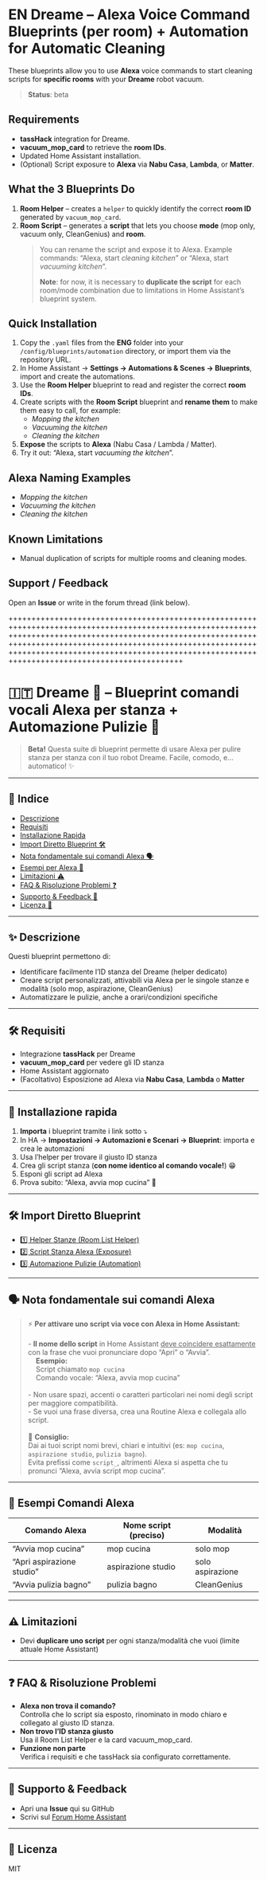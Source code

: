 # EN Dreame – Alexa Voice Command Blueprints (per room) + Automation for Automatic Cleaning

These blueprints allow you to use **Alexa** voice commands to start cleaning scripts for **specific rooms** with your **Dreame** robot vacuum.

> **Status**: beta

## Requirements
- **tassHack** integration for Dreame.  
- **vacuum_mop_card** to retrieve the **room IDs**.  
- Updated Home Assistant installation.  
- (Optional) Script exposure to **Alexa** via **Nabu Casa**, **Lambda**, or **Matter**.

## What the 3 Blueprints Do
1. **Room Helper** – creates a `helper` to quickly identify the correct **room ID** generated by `vacuum_mop_card`.  
2. **Room Script** – generates a **script** that lets you choose **mode** (mop only, vacuum only, CleanGenius) and **room**.  
   > You can rename the script and expose it to Alexa. Example commands: “Alexa, start *cleaning kitchen*” or “Alexa, start *vacuuming kitchen*”.  
   >
   > **Note**: for now, it is necessary to **duplicate the script** for each room/mode combination due to limitations in Home Assistant’s blueprint system.

## Quick Installation
1. Copy the `.yaml` files from the **ENG** folder into your `/config/blueprints/automation` directory, or import them via the repository URL.  
2. In Home Assistant → **Settings → Automations & Scenes → Blueprints**, import and create the automations.  
3. Use the **Room Helper** blueprint to read and register the correct **room IDs**.  
4. Create scripts with the **Room Script** blueprint and **rename them** to make them easy to call, for example:  
   - *Mopping the kitchen*  
   - *Vacuuming the kitchen*  
   - *Cleaning the kitchen*  
5. **Expose** the scripts to **Alexa** (Nabu Casa / Lambda / Matter).  
6. Try it out: “Alexa, start *vacuuming the kitchen*”.

## Alexa Naming Examples
- *Mopping the kitchen*  
- *Vacuuming the kitchen*  
- *Cleaning the kitchen*

## Known Limitations
- Manual duplication of scripts for multiple rooms and cleaning modes.

## Support / Feedback
Open an **Issue** or write in the forum thread (link below).

++++++++++++++++++++++++++++++++++++++++++++++++++++++++++++++++++++++++++++++++++++++++++++++++++++++++++++++++++++++++++++++++++++++++++++++++++++++++++++++++++++++++++++++++++++++++++++++++++++++++++++++++++++++++++++++++++++++++++++++++++++++++++++++++++++++++++++++++++++++++++++++++++++++++++++++++++++

<h1>🇮🇹 Dreame 🧹 – Blueprint comandi vocali Alexa per stanza + Automazione Pulizie 💬</h1> <blockquote><b>Beta!</b> Questa suite di blueprint permette di usare Alexa per pulire stanza per stanza con il tuo robot Dreame. Facile, comodo, e... automatico! ✨</blockquote> <hr /> <h2>📑 Indice</h2> <ul> <li><a href="#descrizione">Descrizione</a></li> <li><a href="#requisiti">Requisiti</a></li> <li><a href="#installazione-rapida">Installazione Rapida</a></li> <li><a href="#import-diretto-blueprint-️">Import Diretto Blueprint 🛠️</a></li> <li><a href="#nota-fondamentale-sui-comandi-alexa-">Nota fondamentale sui comandi Alexa 🗣️</a></li> <li><a href="#esempi-per-alexa-">Esempi per Alexa 🎤</a></li> <li><a href="#limitazioni-️">Limitazioni ⚠️</a></li> <li><a href="#faq--risoluzione-problemi-">FAQ & Risoluzione Problemi ❓</a></li> <li><a href="#supporto--feedback-">Supporto & Feedback 💬</a></li> <li><a href="#licenza-">Licenza 📜</a></li> </ul> <hr /> <h2 id="descrizione">✨ Descrizione</h2> Questi blueprint permettono di: <ul> <li>Identificare facilmente l’ID stanza del Dreame (helper dedicato)</li> <li>Creare script personalizzati, attivabili via Alexa per le singole stanze e modalità (solo mop, aspirazione, CleanGenius)</li> <li>Automatizzare le pulizie, anche a orari/condizioni specifiche</li> </ul> <hr /> <h2 id="requisiti">🛠️ Requisiti</h2> <ul> <li>Integrazione <b>tassHack</b> per Dreame</li> <li><b>vacuum_mop_card</b> per vedere gli ID stanza</li> <li>Home Assistant aggiornato</li> <li>(Facoltativo) Esposizione ad Alexa via <b>Nabu Casa</b>, <b>Lambda</b> o <b>Matter</b></li> </ul> <hr /> <h2 id="installazione-rapida">🚀 Installazione rapida</h2> <ol> <li><b>Importa</b> i blueprint tramite i link sotto ⤵️</li> <li>In HA → <b>Impostazioni → Automazioni e Scenari → Blueprint</b>: importa e crea le automazioni</li> <li>Usa l’helper per trovare il giusto ID stanza</li> <li>Crea gli script stanza (<b>con nome identico al comando vocale!</b>) 😁</li> <li>Esponi gli script ad Alexa</li> <li>Prova subito: “Alexa, avvia mop cucina” 🎉</li> </ol> <hr /> <h2 id="import-diretto-blueprint-️">🛠️ Import Diretto Blueprint</h2> <ul> <li><a href="https://my.home-assistant.io/redirect/blueprint_import/?blueprint_url=https%3A%2F%2Fgithub.com%2FMagnum9O%2FHA_BluePrints%2Fblob%2Fmain%2FDreame%2FITA%2F1_CreaHelperStanze.yaml">1️⃣ Helper Stanze (Room List Helper)</a></li> <li><a href="https://my.home-assistant.io/redirect/blueprint_import/?blueprint_url=https%3A%2F%2Fgithub.com%2FMagnum9O%2FHA_BluePrints%2Fblob%2Fmain%2FDreame%2FITA%2F2_EsponiAdAlexa.yaml">2️⃣ Script Stanza Alexa (Exposure)</a></li> <li><a href="https://my.home-assistant.io/redirect/blueprint_import/?blueprint_url=https%3A%2F%2Fgithub.com%2FMagnum9O%2FHA_BluePrints%2Fblob%2Fmain%2FDreame%2FITA%2F3_AutomazionePulizie.yaml">3️⃣ Automazione Pulizie (Automation)</a></li> </ul> <hr /> <h2 id="nota-fondamentale-sui-comandi-alexa-">🗣️ Nota fondamentale sui comandi Alexa</h2> <blockquote> ⚡ <b>Per attivare uno script via voce con Alexa in Home Assistant:</b><br /><br /> - <b>Il nome dello script</b> in Home Assistant <u>deve coincidere esattamente</u> con la frase che vuoi pronunciare dopo “Apri” o “Avvia”.<br /> &nbsp;&nbsp;&nbsp;&nbsp;<b>Esempio:</b><br /> &nbsp;&nbsp;&nbsp;&nbsp;Script chiamato <code>mop cucina</code><br /> &nbsp;&nbsp;&nbsp;&nbsp;Comando vocale: “Alexa, avvia mop cucina”<br /><br /> - Non usare spazi, accenti o caratteri particolari nei nomi degli script per maggiore compatibilità.<br /> - Se vuoi una frase diversa, crea una Routine Alexa e collegala allo script.<br /><br /> 🎯 <b>Consiglio:</b><br /> Dai ai tuoi script nomi brevi, chiari e intuitivi (es: <code>mop cucina</code>, <code>aspirazione studio</code>, <code>pulizia bagno</code>).<br /> Evita prefissi come <code>script_</code>, altrimenti Alexa si aspetta che tu pronunci “Alexa, avvia script mop cucina”.<br /> </blockquote> <hr /> <h2 id="esempi-per-alexa-">🎤 Esempi Comandi Alexa</h2> <table> <thead> <tr> <th>Comando Alexa</th> <th>Nome script (preciso)</th> <th>Modalità</th> </tr> </thead> <tbody> <tr> <td>“Avvia mop cucina”</td> <td>mop cucina</td> <td>solo mop</td> </tr> <tr> <td>“Apri aspirazione studio”</td> <td>aspirazione studio</td> <td>solo aspirazione</td> </tr> <tr> <td>“Avvia pulizia bagno”</td> <td>pulizia bagno</td> <td>CleanGenius</td> </tr> </tbody> </table> <hr /> <h2 id="limitazioni-️">⚠️ Limitazioni</h2> <ul> <li>Devi <b>duplicare uno script</b> per ogni stanza/modalità che vuoi (limite attuale Home Assistant)</li> </ul> <hr /> <h2 id="faq--risoluzione-problemi-">❓ FAQ & Risoluzione Problemi</h2> <ul> <li><b>Alexa non trova il comando?</b><br />Controlla che lo script sia esposto, rinominato in modo chiaro e collegato al giusto ID stanza.</li> <li><b>Non trovo l’ID stanza giusto</b><br />Usa il Room List Helper e la card vacuum_mop_card.</li> <li><b>Funzione non parte</b><br />Verifica i requisiti e che tassHack sia configurato correttamente.</li> </ul> <hr /> <h2 id="supporto--feedback-">💬 Supporto & Feedback</h2> <ul> <li>Apri una <b>Issue</b> qui su GitHub</li> <li>Scrivi sul <a href="https://community.home-assistant.io/">Forum Home Assistant</a></li> </ul> <hr /> <h2 id="licenza-">📜 Licenza</h2> MIT
